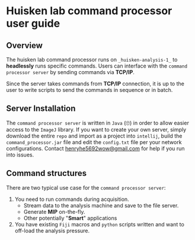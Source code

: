 # Huisken lab command processor user guide
## Overview
The huisken lab command processor runs on ```_huisken-analysis-1_``` to **headlessly** runs specific commands. Users can interface with the ```command processor server``` by sending commands via **TCP/IP**. 

Since the server takes commands from **TCP/IP** connection, it is up to the user to write scripts to send the commands in sequence or in batch. 
## Server Installation
The ```command processor server``` is written in ```Java``` (:roll_eyes:) in order to allow easier access to the ```ImageJ``` library. If you want to create your own server, simply download the entire ```repo``` and import as a project into ```intellij```, build the ```command_processor.jar``` file and edit the ```config.txt``` file per your network configurations. Contact henryhe5692wow@gmail.com for help if you run into issues.

## Command structures
There are two typical use case for the ```command processor server```:
1. You need to run commands during acquisition.
    - Stream data to the analysis machine and save to the file server.
    - Generate __MIP__ on-the-fly.
    - Other potentially "__Smart__" applications
1. You have existing ```Fiji``` macros and ```python``` scripts written and want to off-load the analysis pressure.
